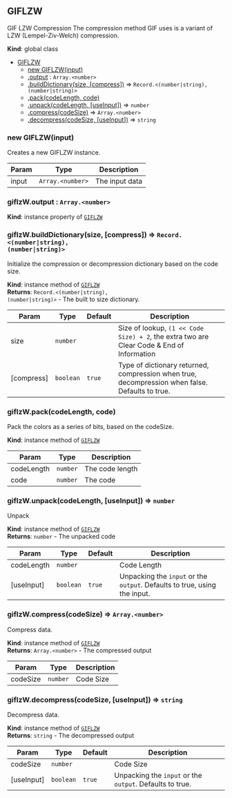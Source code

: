<a name="GIFLZW"></a>

## GIFLZW
GIF LZW Compression
The compression method GIF uses is a variant of LZW (Lempel-Ziv-Welch) compression.

**Kind**: global class  

* [GIFLZW](#GIFLZW)
    * [new GIFLZW(input)](#new_GIFLZW_new)
    * [.output](#GIFLZW+output) : <code>Array.&lt;number&gt;</code>
    * [.buildDictionary(size, [compress])](#GIFLZW+buildDictionary) ⇒ <code>Record.&lt;(number\|string), (number\|string)&gt;</code>
    * [.pack(codeLength, code)](#GIFLZW+pack)
    * [.unpack(codeLength, [useInput])](#GIFLZW+unpack) ⇒ <code>number</code>
    * [.compress(codeSize)](#GIFLZW+compress) ⇒ <code>Array.&lt;number&gt;</code>
    * [.decompress(codeSize, [useInput])](#GIFLZW+decompress) ⇒ <code>string</code>

<a name="new_GIFLZW_new"></a>

### new GIFLZW(input)
Creates a new GIFLZW instance.


| Param | Type | Description |
| --- | --- | --- |
| input | <code>Array.&lt;number&gt;</code> | The input data |

<a name="GIFLZW+output"></a>

### giflzW.output : <code>Array.&lt;number&gt;</code>
**Kind**: instance property of [<code>GIFLZW</code>](#GIFLZW)  
<a name="GIFLZW+buildDictionary"></a>

### giflzW.buildDictionary(size, [compress]) ⇒ <code>Record.&lt;(number\|string), (number\|string)&gt;</code>
Initialize the compression or decompression dictionary based on the code size.

**Kind**: instance method of [<code>GIFLZW</code>](#GIFLZW)  
**Returns**: <code>Record.&lt;(number\|string), (number\|string)&gt;</code> - The built to size dictionary.  

| Param | Type | Default | Description |
| --- | --- | --- | --- |
| size | <code>number</code> |  | Size of lookup, `(1 << Code Size) + 2`, the extra two are Clear Code & End of Information |
| [compress] | <code>boolean</code> | <code>true</code> | Type of dictionary returned, compression when true, decompression when false. Defaults to true. |

<a name="GIFLZW+pack"></a>

### giflzW.pack(codeLength, code)
Pack the colors as a series of bits, based on the codeSize.

**Kind**: instance method of [<code>GIFLZW</code>](#GIFLZW)  

| Param | Type | Description |
| --- | --- | --- |
| codeLength | <code>number</code> | The code length |
| code | <code>number</code> | The code |

<a name="GIFLZW+unpack"></a>

### giflzW.unpack(codeLength, [useInput]) ⇒ <code>number</code>
Unpack

**Kind**: instance method of [<code>GIFLZW</code>](#GIFLZW)  
**Returns**: <code>number</code> - The unpacked code  

| Param | Type | Default | Description |
| --- | --- | --- | --- |
| codeLength | <code>number</code> |  | Code Length |
| [useInput] | <code>boolean</code> | <code>true</code> | Unpacking the `input` or the `output`. Defaults to true, using the input. |

<a name="GIFLZW+compress"></a>

### giflzW.compress(codeSize) ⇒ <code>Array.&lt;number&gt;</code>
Compress data.

**Kind**: instance method of [<code>GIFLZW</code>](#GIFLZW)  
**Returns**: <code>Array.&lt;number&gt;</code> - The compressed output  

| Param | Type | Description |
| --- | --- | --- |
| codeSize | <code>number</code> | Code Size |

<a name="GIFLZW+decompress"></a>

### giflzW.decompress(codeSize, [useInput]) ⇒ <code>string</code>
Decompress data.

**Kind**: instance method of [<code>GIFLZW</code>](#GIFLZW)  
**Returns**: <code>string</code> - The decompressed output  

| Param | Type | Default | Description |
| --- | --- | --- | --- |
| codeSize | <code>number</code> |  | Code Size |
| [useInput] | <code>boolean</code> | <code>true</code> | Unpacking the `input` or the `output`. Defaults to true. |

